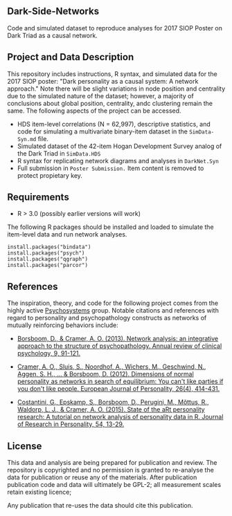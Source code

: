 ## Dark-Side-Networks
Code and simulated dataset to reproduce analyses for 2017 SIOP Poster on Dark Triad as a causal network.

## Project and Data Description
This repository includes instructions, R syntax, and simulated data for the 2017 SIOP poster: "Dark personality as a causal system: A network approach." Note there will be slight variations in node position and centrality due to the simulated nature of the dataset; however, a majority of conclusions about global position, centrality, andc clustering remain the same. The following aspects of the project can be accessed.

- HDS item-level correlations (N = 62,997), descriptive statistics, and code for simulating a multivariate binary-item dataset in the `SimData-Syn.md` file.
- Simulated dataset of the 42-item Hogan Development Survey analog of the Dark Triad in `SimData.HDS`
- R syntax for replicating network diagrams and analyses in `DarkNet.Syn`
- Full submission in `Poster Submission.` Item content is removed to protect propietary key. 

## Requirements

- R > 3.0 (possibly earlier versions will work)

The following R packages should be installed and loaded to simulate the item-level data and run network analyses. 

```
install.packages("bindata")
install.packages("psych")
install.packages("qgraph")
install.packages("parcor")
```

## References

The inspiration, theory, and code for the following project comes from the highly active [Psychosystems](http://psychosystems.org/) group. Notable citations and references with regard to personality and psychopathology constructs as networks of mutually reinforcing behaviors include:

- [Borsboom, D., & Cramer, A. O. (2013). Network analysis: an integrative approach to the structure of psychopathology. Annual review of clinical psychology, 9, 91-121.](https://www.ncbi.nlm.nih.gov/pubmed/23537483)

- [Cramer, A. O., Sluis, S., Noordhof, A., Wichers, M., Geschwind, N., Aggen, S. H., ... & Borsboom, D. (2012). Dimensions of normal personality as networks in search of equilibrium: You can't like parties if you don't like people. European Journal of Personality, 26(4), 414-431.](http://onlinelibrary.wiley.com/doi/10.1002/per.1866/full)

- [Costantini, G., Epskamp, S., Borsboom, D., Perugini, M., Mõttus, R., Waldorp, L. J., & Cramer, A. O. (2015). State of the aRt personality research: A tutorial on network analysis of personality data in R. Journal of Research in Personality, 54, 13-29.](www.sciencedirect.com/science/article/pii/S0092656614000701)

## License

This data and analysis are being prepared for publication and review. The repository is copyrighted and no permission is granted to re-analyse the data for publication or reuse any of the materials. After publication publication code and data will ultimately be GPL-2; all measurement scales retain existing licence;
    
Any publication that re-uses the data should cite this publication.

